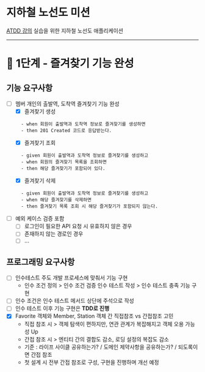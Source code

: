 # 지하철 노선도 미션
[ATDD 강의](https://edu.nextstep.camp/c/R89PYi5H) 실습을 위한 지하철 노선도 애플리케이션

---
# 🚀 1단계 - 즐겨찾기 기능 완성

## 기능 요구사항
- [ ] 멤버 개인의 출발역, 도착역 즐겨찾기 기능 완성
  - [x] 즐겨찾기 생성
  ```
    - when 회원이 출발역과 도착역 정보로 즐겨찾기를 생성하면
    - then 201 Created 코드로 응답받는다.
  ```
  - [x] 즐겨찾기 조회
  ```
    - given 회원이 출발역과 도착역 정보로 즐겨찾기를 생성하고
    - when 회원의 즐겨찾기 목록을 조회하면
    - then 해당 즐겨찾기가 포함되어 있다.
  ```
  - [x] 즐겨찾기 삭제
  ```
    - given 회원이 출발역과 도착역 정보로 즐겨찾기를 생성하고
    - when 해당 즐겨찾기를 삭제하면
    - then 즐겨찾기 목록 조회 시 해당 즐겨찾기가 포함되지 않는다.
  ```
- [ ] 예외 케이스 검증 포함
  - [ ] 로그인이 필요한 API 요청 시 유효하지 않은 경우
  - [ ] 존재하지 않는 경로인 경우
  - [ ] ...

## 프로그래밍 요구사항
- [ ] 인수테스트 주도 개발 프로세스에 맞춰서 기능 구현
  - 인수 조건 정의 > 인수 조건 검증 인수 테스트 작성 > 인수 테스트 충족 기능 구현
- [ ] 인수 조건은 인수 테스트 메서드 상단에 주석으로 작성
- [ ] 인수 테스트 이후 기능 구현은 __TDD로 진행__
- [x] Favorite 객체와 Member, Station 객체 간 직접참조 vs 간접참조 고민
  - 직접 참조 시 > 객체 탐색이 편하지만, 연관 관계가 복잡해지고 객체 오용 가능성 Up
  - 간접 참조 시 > 엔티티 간의 결합도 감소, 로딩 설정의 복잡도 감소
  - 기준 : 라이프 사이클 공유하는가? / 도메인 제약사항을 공유하는가? /  되도록이면 간접 참조
  - 첫 설계 시 전부 간접 참조로 구성, 구현을 진행하며 개선 예정
